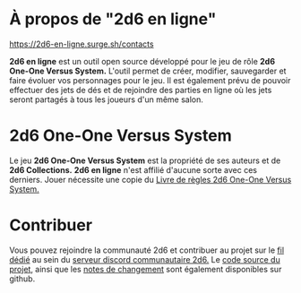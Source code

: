 # À propos de "2d6 en ligne"

<https://2d6-en-ligne.surge.sh/contacts>

**2d6 en ligne** est un outil open source développé pour le jeu de rôle **2d6 One-One Versus System.**
L'outil permet de créer, modifier, sauvegarder et faire évoluer vos personnages pour le jeu.
Il est également prévu de pouvoir effectuer des jets de dés et de rejoindre des parties en ligne où les jets seront partagés à tous les joueurs d'un même salon.

# 2d6 One-One Versus System

Le jeu **2d6 One-One Versus System** est la propriété de ses auteurs et de **2d6 Collections.**
**2d6 en ligne** n'est affilié d'aucune sorte avec ces derniers.
Jouer nécessite une copie du [Livre de règles 2d6 One-One Versus System.](https://www.amazon.fr/2D6-One-one-Versus-system-Teddyboy/dp/B0BZF9QZCD)

# Contribuer

Vous pouvez rejoindre la communauté 2d6 et contribuer au projet sur le [fil dédié](https://discord.com/channels/900326350643146783/1133345064643477614) au sein du [serveur discord communautaire 2d6.](https://discord.gg/fczD8j2FSH)
Le [code source du projet](https://github.com/LucasPitzalis/2d6-FPI), ainsi que les [notes de changement](https://github.com/LucasPitzalis/2d6-FPI/blob/main/changelog.md) sont également disponibles sur github.
